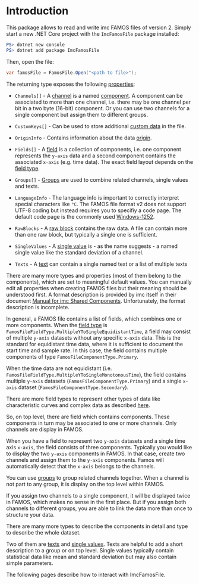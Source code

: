 # Introduction

This package allows to read and write imc FAMOS files of version 2. Simply start a new .NET Core project with the `ImcFamosFile` package installed:

```powershell
PS> dotnet new console
PS> dotnet add package ImcFamosFile
```

Then, open the file:

```cs
var famosFile = FamosFile.Open("<path to file>");
```

The returning type exposes the following [properties](xref:ImcFamosFile.FamosFileHeader):

- `Channels[]` - A [channel](xref:ImcFamosFile.FamosFileChannel) is a named [component](xref:ImcFamosFile.FamosFileComponent). A component can be associated to more than one channel, i.e. there may be one channel per bit in a two byte (16-bit) component. Or you can use two channels for a single component but assign them to different groups.

- `CustomKeys[]` - Can be used to store additional [custom data](xref:ImcFamosFile.FamosFileCustomKey) in the file.

- `OriginInfo` - Contains information about the data [origin](xref:ImcFamosFile.FamosFileOriginInfo).

- `Fields[]` - A [field](xref:ImcFamosFile.FamosFileField) is a collection of components, i.e. one component represents the `y-axis` data and a second component contains the associated `x-axis` (e.g. time data). The exact field layout depends on the [field type](xref:ImcFamosFile.FamosFileFieldType).

- `Groups[]` - [Groups](xref:ImcFamosFile.FamosFileGroup) are used to combine related channels, single values and texts.

- `LanguageInfo` - The language info is important to correctly interpret special characters like `°C`. The FAMOS file format v2 does not support UTF-8 coding but instead requires you to specifiy a code page. The default code page is the commonly used [Windows-1252](https://en.wikipedia.org/wiki/Windows-1252).

- `RawBlocks` - A [raw block](xref:ImcFamosFile.FamosFileRawBlock) contains the raw data. A file can contain more than one raw block, but typically a single one is sufficient.

- `SingleValues` - A [single value](xref:ImcFamosFile.FamosFileSingleValue) is - as the name suggests - a named single value like the standard deviation of a channel.

- `Texts` - A [text](xref:ImcFamosFile.FamosFileText) can contain a single named text or a list of multiple texts

There are many more types and properties (most of them belong to the components), which are set to meaningful default values. You can manually edit all properties when creating FAMOS files but their meaning should be understood first. A format description is provided by imc itself in their document [Manual for imc Shared Components](https://www.imc-tm.com/download-center/product-downloads/imc-shared-components/). Unfortunately, the format description is incomplete.

In general, a FAMOS file contains a list of fields, which combines one or more components. When the [field type](xref:ImcFamosFile.FamosFileFieldType) is `FamosFileFieldType.MultipleYToSingleEquidistantTime`, a field may consist of multiple `y-axis` datasets without any specific `x-axis` data. This is the standard for equidistant time data, where it is sufficient to document the start time and sample rate. In this case, the field contains multiple components of type `FamosFileComponentType.Primary`.

When the time data are not equidistant (i.e. `FamosFileFieldType.MultipleYToSingleMonotonousTime`), the field contains multiple `y-axis` datasets (`FamosFileComponentType.Primary`) and a single `x-axis` dataset (`FamosFileComponentType.Secondary`).

There are more field types to represent other types of data like characteristic curves and complex data as described [here](xref:ImcFamosFile.FamosFileFieldType).

So, on top level, there are field which contains components. These components in turn may be associated to one or more channels. Only channels are display in FAMOS.

When you have a field to represent two `y-axis` datasets and a single time axis `x-axis`, the field consists of three components. Typically you would like to display the two `y-axis` components in FAMOS. In that case, create two channels and assign them to the `y-axis` components. Famos will automatically detect that the `x-axis` belongs to the channels.

You can use [groups](xref:ImcFamosFile.FamosFileGroup) to group related channels together. When a channel is not part to any group, it is display on the top level within FAMOS.

If you assign two channels to a single component, it will be displayed twice in FAMOS, which makes no sense in the first place. But if you assign both channels to different groups, you are able to link the data more than once to structure your data.

There are many more types to describe the components in detail and type to describe the whole dataset.

Two of them are [texts](xref:ImcFamosFile.FamosFileText) and [single values](xref:ImcFamosFile.FamosFileSingleValue). Texts are helpful to add a short description to a group or on top level. Single values typically contain statistical data like mean and standard deviation but may also contain simple parameters.

The following pages describe how to interact with ImcFamosFile.